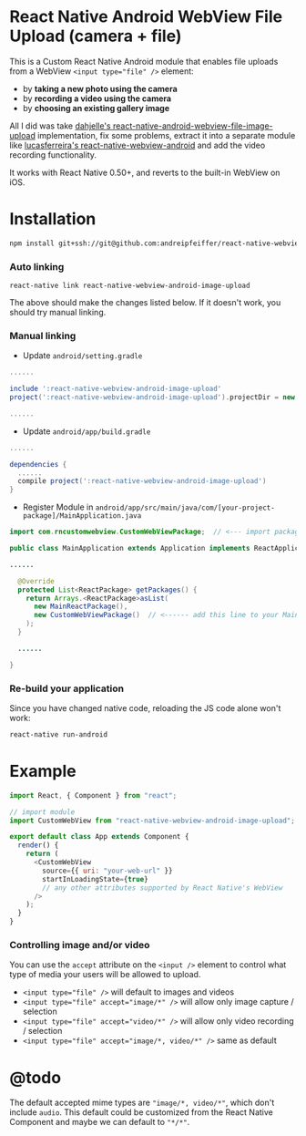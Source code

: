 # React Native Android WebView File Upload (camera + file)

This is a Custom React Native Android module that enables file uploads from a WebView `<input type="file" />` element:

* by __taking a new photo using the camera__
* by __recording a video using the camera__
* by __choosing an existing gallery image__

All I did was take [dahjelle's react-native-android-webview-file-image-upload][dahjelle] implementation, fix some problems, extract it into a separate module like [lucasferreira's react-native-webview-android][lucasferreira] and add the video recording functionality.

It works with React Native 0.50+, and reverts to the built-in WebView on iOS.

# Installation

```bash
npm install git+ssh://git@github.com:andreipfeiffer/react-native-webview-android-image-upload.git
```

### Auto linking

```
react-native link react-native-webview-android-image-upload
```

The above should make the changes listed below. If it doesn't work, you should try manual linking.

### Manual linking

* Update `android/setting.gradle`

```gradle
......

include ':react-native-webview-android-image-upload'
project(':react-native-webview-android-image-upload').projectDir = new File(rootProject.projectDir, '../node_modules/react-native-webview-android-image-upload/android')

......
```

* Update `android/app/build.gradle`

```gradle
......

dependencies {
  ......
  compile project(':react-native-webview-android-image-upload')
}
```

* Register Module in `android/app/src/main/java/com/[your-project-package]/MainApplication.java`

```java
import com.rncustomwebview.CustomWebViewPackage;  // <--- import package

public class MainApplication extends Application implements ReactApplication {

......

  @Override
  protected List<ReactPackage> getPackages() {
    return Arrays.<ReactPackage>asList(
      new MainReactPackage(),
      new CustomWebViewPackage()  // <------ add this line to your MainApplication class
    ); 
  }

  ......

}
```

### Re-build your application

Since you have changed native code, reloading the JS code alone won't work:

```bash
react-native run-android
```

# Example
```javascript
import React, { Component } from "react";

// import module
import CustomWebView from "react-native-webview-android-image-upload";

export default class App extends Component {
  render() {
    return (
      <CustomWebView
        source={{ uri: "your-web-url" }}
        startInLoadingState={true}
        // any other attributes supported by React Native's WebView
      />
    );
  }
}
```

### Controlling image and/or video

You can use the `accept` attribute on the `<input />` element to control what type of media your users will be allowed to upload.

* `<input type="file" />` will default to images and videos
* `<input type="file" accept="image/*" />` will allow only image capture / selection
* `<input type="file" accept="video/*" />` will allow only video recording / selection
* `<input type="file" accept="image/*, video/*" />` same as default

# @todo

The default accepted mime types are `"image/*, video/*"`, which don't include `audio`. This default could be customized from the React Native Component and maybe we can default to `"*/*"`.

[dahjelle]: https://github.com/dahjelle/react-native-android-webview-file-image-upload
[lucasferreira]: https://github.com/lucasferreira/react-native-webview-android
